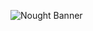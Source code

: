 ![Nought Banner](https://github.com/nought-pkg/.github/assets/62578958/3cbe4186-2e51-470a-a1ff-d9f007b3636b)
